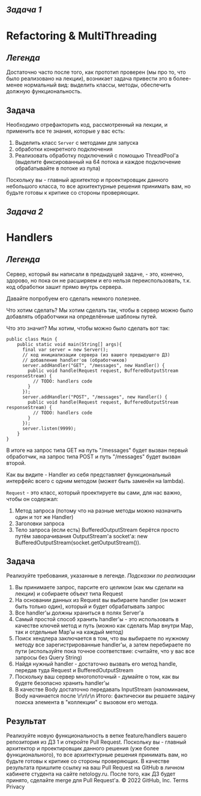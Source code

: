 ## *Задача 1*
# **Refactoring & MultiThreading**
## *Легенда*
Достаточно часто после того, как прототип проверен (мы про то, что было реализовано на лекции), возникает задача привести это в более-менее нормальный вид: выделить классы, методы, обеспечить должную функциональность.

## **Задача**
Необходимо отрефакторить код, рассмотренный на лекции, и применить все те знания, которые у вас есть:

1. Выделить класс ```Server``` с методами для запуска
2. обработки конкретного подключения
3. Реализовать обработку подключений с помощью ThreadPool'а (выделите фиксированный на 64 потока и каждое подключение обрабатывайте в потоке из пула)

Поскольку вы - главный архитектор и проектировщик данного небольшого класса, то все архитектурные решения принимать вам, но будьте готовы к критике со стороны проверяющих.


## *Задача 2*

# **Handlers**

## *Легенда*
Сервер, который вы написали в предыдущей задаче, - это, конечно, здорово, но пока он не расширяем и его нельзя переиспользовать, т.к. код обработки зашит прямо внутрь сервера.

Давайте попробуем его сделать немного полезнее.

Что хотим сделать? Мы хотим сделать так, чтобы в сервер можно было добавлять обработчики на определённые шаблоны путей.

Что это значит? Мы хотим, чтобы можно было сделать вот так:
```
public class Main {
    public static void main(String[] args){
      final var server = new Server();  
      // код инициализации сервера (из вашего предыдущего ДЗ)
      // добавление handler'ов (обработчиков)    
      server.addHandler("GET", "/messages", new Handler() {
        public void handle(Request request, BufferedOutputStream responseStream) {
          // TODO: handlers code
        }
      });
      server.addHandler("POST", "/messages", new Handler() {
        public void handle(Request request, BufferedOutputStream responseStream) {
          // TODO: handlers code
        }
      });
      server.listen(9999);
    }    
}
```
В итоге на запрос типа GET на путь "/messages" будет вызван первый обработчик, на запрос типа POST и путь "/messages" будет вызван второй.

Как вы видите - Handler из себя представляет функциональный интерфейс всего с одним методом (может быть заменён на lambda).

```Request``` - это класс, который проектируете вы сами, для нас важно, чтобы он содержал:
1. Метод запроса (потому что на разные методы можно назначить один и тот же Handler)
2. Заголовки запроса
3. Тело запроса (если есть)
BufferedOutputStream берётся просто путём заворачивания OutputStream'а socket'а: new BufferedOutputStream(socket.getOutputStream()).
## **Задача**
Реализуйте требования, указанные в легенде.
*Подсказки по реализации*
1. Вы принимаете запрос, парсите его целиком (как мы сделали на лекции) и собираете объект типа Request
2. На основании данных из Request вы выбираете handler (он может быть только один), который и будет обрабатывать запрос
3. Все handler'ы должны храниться в полях Server'а
4. Самый простой способ хранить handler'ы - это использовать в качестве ключей метод и путь (можно как сделать Map внутри Map, так и отдельные Map'ы на каждый метод)
5. Поиск хендлера заключается в том, что вы выбираете по нужному методу все зарегистрированные handler'ы, а затем перебираете по пути (используйте пока точное соответствие: считайте, что у вас все запросы без Query String)
6. Найдя нужный handler - достаточно вызвать его метод handle, передав туда Request и BufferedOutputStream
7. Поскольку ваш сервер многопоточный - думайте о том, как вы будете безопасно хранить handler'ы
8. В качестве Body достаточно передавать InputStream (напоминаем, Body начинается после \r\n\r\n
Итого: фактически вы решаете задачу поиска элемента в "коллекции" с вызовом его метода.
## **Результат**
Реализуйте новую функциональность в ветке feature/handlers вашего репозитория из ДЗ 1 и откройте Pull Request.
Поскольку вы - главный архитектор и проектировщик данного решения (уже более функционального), то все архитектурные решения принимать вам, но будьте готовы к критике со стороны проверяющих.
В качестве результата пришлите ссылку на ваш Pull Request на GitHub в личном кабинете студента на сайте netology.ru.
После того, как ДЗ будет принято, сделайте merge для Pull Request'а.
© 2022 GitHub, Inc.
Terms
Privacy
